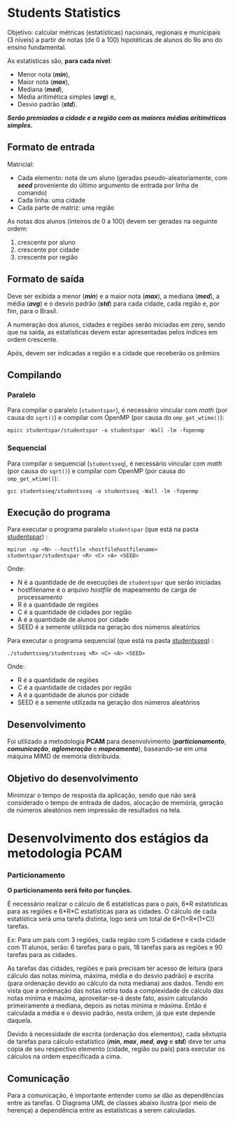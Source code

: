 # Students Statistics

Objetivo: calcular métricas (estatísticas) nacionais, regionais e
municipais (3 níveis) a partir de notas (de 0 a 100) hipotéticas de
alunos do 9o ano do ensino fundamental.

As estatísticas são, **para cada nível**:

- Menor nota (***min***),
- Maior nota (***max***),
- Mediana (***med***),
- Média aritimética simples (***avg***) e,
- Desvio padrão (***std***).

***Serão premiadas a cidade e a região com as maiores médias aritiméticas simples.***

## Formato de entrada

Matricial:

- Cada elemento: nota de um aluno (geradas pseudo-aleatoriamente, com ***seed*** proveniente do último argumento de entrada por linha de comando)
- Cada linha: uma cidade
- Cada parte de matriz: uma região

As notas dos alunos (inteiros de 0 a 100) devem ser geradas na seguinte ordem:

1. crescente por aluno
1. crescente por cidade
1. crescente por região

## Formato de saída

Deve ser exibida a menor (***min***) e a maior nota (***max***), a mediana (***med***), a média (***avg***) e o desvio padrão (***std***) para cada cidade, cada região e, por fim, para o Brasil.

A numeração dos alunos, cidades e regiões serão iniciadas em zero, sendo que na saída, as estatísticas devem estar apresentadas pelos índices em ordem crescente.

Após, devem ser indicadas a região e a cidade que receberão os prêmios

## Compilando

### Paralelo

Para compilar o paralelo (`studentspar`), é necessário vincular com *math* (por causa do `sqrt()`) e compilar com OpenMP (por causa do `omp_get_wtime()`):

```
mpicc studentspar/studentspar -o studentspar -Wall -lm -fopenmp
``` 

### Sequencial

Para compilar o sequencial (`studentsseq`), é necessário vincular com *math* (por causa do `sqrt()`) e compilar com OpenMP (por causa do `omp_get_wtime()`):

```
gcc studentsseq/studentsseq -o studentsseq -Wall -lm -fopenmp
``` 

## Execução do programa

Para executar o programa paralelo `studentspar` (que está na pasta [studentspar](./studentspar)) :

```
mpirun -np <N> --hostfile <hostfilehostfilename> studentspar/studentspar <R> <C> <A> <SEED>
```

Onde:

- N é a quantidade de de execuções de `studentspar` que serão iniciadas
- hostfilename é o arquivo *hostfile* de mapeamento de carga de processamento
- R é a quantidade de regiões
- C é a quantidade de cidades por região
- A é a quantidade de alunos por cidade
- SEED é a semente utilizada na geração dos números aleatórios

Para executar o programa sequencial (que está na pasta [studentsseq](./studentsseq)) :

```
./studentsseq/studentsseq <R> <C> <A> <SEED>
```

Onde:

- R é a quantidade de regiões
- C é a quantidade de cidades por região
- A é a quantidade de alunos por cidade
- SEED é a semente utilizada na geração dos números aleatórios

## Desenvolvimento

Foi utilizado a metodologia **PCAM** para desenvolvimento (***particionamento***, ***comunicação***, ***aglomeração*** e ***mapeamento***), baseando-se em uma máquina MIMD de memória distribuida.

## Objetivo do desenvolvimento

Minimizar o tempo de resposta da aplicação, sendo que não será considerado o tempo de entrada de dados, alocação de memória, geração de números aleatórios nem impressão de resultados na tela. 

# Desenvolvimento dos estágios da metodologia PCAM

### Particionamento

**O particionamento será feito por funções.**

É necessário realizar o cálculo de 6 estatísticas para o país, 6\*R estatísticas para as regiões e 6\*R\*C estatísticas para as cidades. O cálculo de cada estatística será uma tarefa distinta, logo será um total de 6\*(1+R\*(1+C)) tarefas.

Ex: Para um país com 3 regiões, cada região com 5 cidadese e cada cidade com 11 alunos, serão: 6 tarefas para o país, 18 tarefas para as regiões e 90 tarefas para as cidades.

As tarefas das cidades, regiões e país precisam ter acesso de leitura (para cálculo das notas mínima, máxima, média e do desvio padrão) e escrita (para ordenação devido ao cálculo da nota mediana) aos dados. Tendo em vista que a ordenação das notas retira toda a complexidade de cálculo das notas mínima e máxima, aproveitar-se-á deste fato, assim calculando primeiramente a mediana, depois as notas mínima e máxima. Então é calculada a média e o desvio padrão, nesta ordem, já que este depende daquela.

Devido à necessidade de escrita (ordenação dos elementos), cada sêxtupla de tarefas para cálculo estatístico (***min***, ***max***, ***med***, ***avg*** e ***std***) deve ter uma cópia de seu respectivo elemento (cidade, região ou país) para executar os cálculos na ordem especificada a cima.

## Comunicação

Para a comunicação, é importante entender como se dão as dependências entre as tarefas. O Diagrama UML de classes abaixo ilustra (por meio de herença) a dependência entre as estatísticas a serem calculadas.



